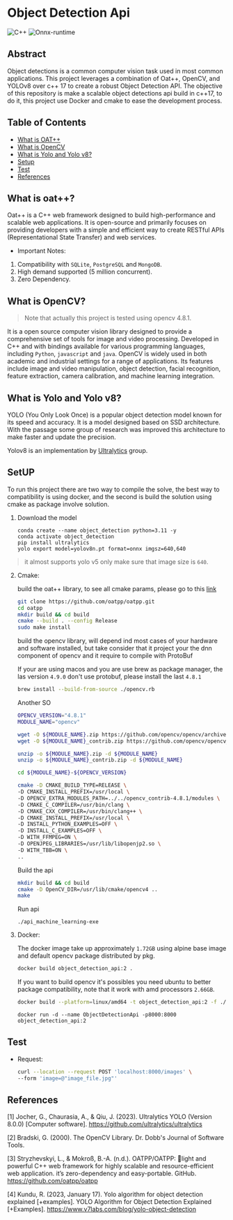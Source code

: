# **Object Detection Api**

<div align="left" >
    <img alt="C++" src="https://img.shields.io/badge/C++-17-blue.svg?style=flat&logo=c%2B%2B"> <img alt="Onnx-runtime" src="https://img.shields.io/badge/OnnxRuntime-717272.svg?logo=Onnx&logoColor=white">
</div>


## Abstract

Object detections is a common computer vision task used in most common applications. This project leverages a combination of Oat++, OpenCV, and YOLOv8 over c++ 17 to create a robust Object Detection API. The objective of this repository is make a scalable object detections api build in c++17, to do it, this project use Docker and cmake to ease the development process.

## Table of Contents
- [What is OAT++](#what-is-oat)
- [What is OpenCV](#what-is-opencv)
- [What is Yolo and Yolo v8?](#what-is-yolo-and-yolo-v8)
- [Setup](#setup)
- [Test](#test)
- [References](#references)

## What is oat++?

Oat++ is a C++ web framework designed to build high-performance and scalable web applications. It is open-source and primarily focuses on providing developers with a simple and efficient way to create RESTful APIs (Representational State Transfer) and web services.

- Important Notes:
1. Compatibility with `SQLite`, `PostgreSQL` and `MongoDB`.
2. High demand supported (5 million concurrent).
3. Zero Dependency.

## What is OpenCV?

> Note that actually this project is tested using opencv 4.8.1.

It is a open source computer vision library designed to provide a comprehensive set of tools for image and video processing. Developed in C++ and with bindings available for various programming languages, including `Python`, `javascript` and `java`. OpenCV is widely used in both academic and industrial settings for a range of applications. Its features include image and video manipulation, object detection, facial recognition, feature extraction, camera calibration, and machine learning integration.

## What is Yolo and Yolo v8?


YOLO (You Only Look Once) is a popular object detection model known for its speed and accuracy. It is a model designed based on SSD architecture. With the passage some group of research was improved this architecture to make faster and update the precision.

Yolov8 is an implementation by [Ultralytics](https://docs.ultralytics.com) group.


## SetUP

To run this project there are two way to compile the solve, the best way to compatibility is using docker, and the second is build the solution using cmake as package involve solution.


1. Download the model 

    ```
    conda create --name object_detection python=3.11 -y
    conda activate object_detection
    pip install ultralytics
    yolo export model=yolov8n.pt format=onnx imgsz=640,640  
    ```
> it almost supports yolo v5  only make sure that image size is `640`.


2. Cmake:

    build the oat++ library, to see all cmake params, please go to this [link](https://oatpp.io/docs/installation/unix-linux/)
    
    ```bash
    git clone https://github.com/oatpp/oatpp.git
    cd oatpp
    mkdir build && cd build
    cmake --build . --config Release 
    sudo make install
    ```

    build the opencv library, will depend ind most cases of your hardware and software installed, but take consider that it project your the dnn component of opencv and it require to compile with ProtoBuf

    If your are using macos and you are use brew as package manager, the las version `4.9.0` don't use protobuf, please install the last `4.8.1`
    
    ```bash 
    brew install --build-from-source ./opencv.rb    
    ```

    Another SO
    
    ```bash
    OPENCV_VERSION="4.8.1"
    MODULE_NAME="opencv"

    wget -O ${MODULE_NAME}.zip https://github.com/opencv/opencv/archive/${OPENCV_VERSION}.zip && \
    wget -O ${MODULE_NAME}_contrib.zip https://github.com/opencv/opencv_contrib/archive/${OPENCV_VERSION}.zip
    
    unzip -o ${MODULE_NAME}.zip -d ${MODULE_NAME}
    unzip -o ${MODULE_NAME}_contrib.zip -d ${MODULE_NAME}

    cd ${MODULE_NAME}-${OPENCV_VERSION}

    cmake -D CMAKE_BUILD_TYPE=RELEASE \
    -D CMAKE_INSTALL_PREFIX=/usr/local \
    -D OPENCV_EXTRA_MODULES_PATH=../../opencv_contrib-4.8.1/modules \
    -D CMAKE_C_COMPILER=/usr/bin/clang \
    -D CMAKE_CXX_COMPILER=/usr/bin/clang++ \
    -D CMAKE_INSTALL_PREFIX=/usr/local \
    -D INSTALL_PYTHON_EXAMPLES=OFF \
    -D INSTALL_C_EXAMPLES=OFF \
    -D WITH_FFMPEG=ON \
    -D OPENJPEG_LIBRARIES=/usr/lib/libopenjp2.so \
    -D WITH_TBB=ON \
    ..
    ```

    Build the api

    ```bash
    mkdir build && cd build  
    cmake -D OpenCV_DIR=/usr/lib/cmake/opencv4 ..
    make
    ```

    Run api
    ```
    ./api_machine_learning-exe
    ```

    
3. Docker:

    The docker image take up approximately `1.72GB` using alpine base image  and default opencv package distributed by pkg.

    ```bash
    docker build object_detection_api:2 .
    ```

    If you want to build opencv it's possibles you need ubuntu to better package compatibility, note that it work with amd processors `2.66GB`.

    ```bash
    docker build --platform=linux/amd64 -t object_detection_api:2 -f ./dockerfile_custom
    ```

    ```
    docker run -d --name ObjectDetectionApi -p8000:8000 object_detection_api:2
    ```


## Test 
    
- Request:   

    ```bash
    curl --location --request POST 'localhost:8000/images' \
    --form 'image=@"image_file.jpg"'
    ```

## References
[1] Jocher, G., Chaurasia, A., & Qiu, J. (2023). Ultralytics YOLO (Version 8.0.0) [Computer software]. https://github.com/ultralytics/ultralytics

[2] Bradski, G. (2000). The OpenCV Library. Dr. Dobb&#x27;s Journal of Software Tools.

[3] Stryzhevskyi, L., & Mokroß, B.-A. (n.d.). OATPP/OATPP: 🌱light and powerful C++ web framework for highly scalable and resource-efficient web application. it’s zero-dependency and easy-portable. GitHub. https://github.com/oatpp/oatpp 

[4] Kundu, R. (2023, January 17). Yolo algorithm for object detection explained [+examples]. YOLO Algorithm for Object Detection Explained [+Examples]. https://www.v7labs.com/blog/yolo-object-detection 


<!-- https://github.com/petronetto/opencv-alpine/tree/master -->